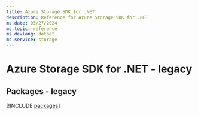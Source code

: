 ```yaml
---
title: Azure Storage SDK for .NET
description: Reference for Azure Storage SDK for .NET
ms.date: 03/27/2024
ms.topic: reference
ms.devlang: dotnet
ms.service: storage
---
```

# Azure Storage SDK for .NET - legacy
## Packages - legacy
[!INCLUDE [packages](storage-index.md)]